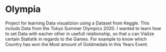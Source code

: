 # Olympia
Project for learning Data visualizion using a Dataset from Keggle.
This includs Data from the Tokyo Summer Olympics 2020.
I wanted to learn how to set Data with eacher other in usefull relationship, so that u can Vialize certain Statistik in regards to the Games.
For example to know which Country has won the Most amount of Goldmedals in this Years Event. 

